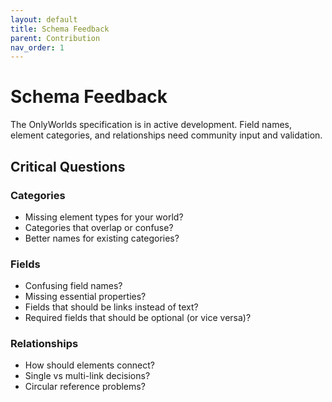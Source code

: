 ```yaml
---
layout: default
title: Schema Feedback
parent: Contribution
nav_order: 1
---
```


# Schema Feedback

The OnlyWorlds specification is in active development. Field names, element categories, and relationships need community input and validation.

## Critical Questions

### Categories
- Missing element types for your world?
- Categories that overlap or confuse?
- Better names for existing categories?

### Fields  
- Confusing field names?
- Missing essential properties?
- Fields that should be links instead of text?
- Required fields that should be optional (or vice versa)?

### Relationships
- How should elements connect?
- Single vs multi-link decisions?
- Circular reference problems?

 
